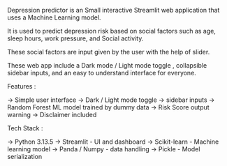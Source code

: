 Depression predictor is an Small interactive Streamlit web application that uses a Machine Learning model.

It is used to predict depression risk based on social factors such as age, sleep hours, work pressure, and Social activity.

These social factors are input given by the user with the help of slider.

These web app include a Dark mode / Light mode toggle , collapsible sidebar inputs, and an easy to understand interface for everyone.

Features : 

-> Simple user interface 
-> Dark / Light mode toggle 
-> sidebar inputs 
-> Random Forest ML model trained by dummy data
-> Risk Score output warning
-> Disclaimer included 

Tech Stack : 

-> Python 3.13.5
-> Streamlit - UI and dashboard
-> Scikit-learn - Machine learning model
-> Panda / Numpy - data handling
-> Pickle - Model serialization